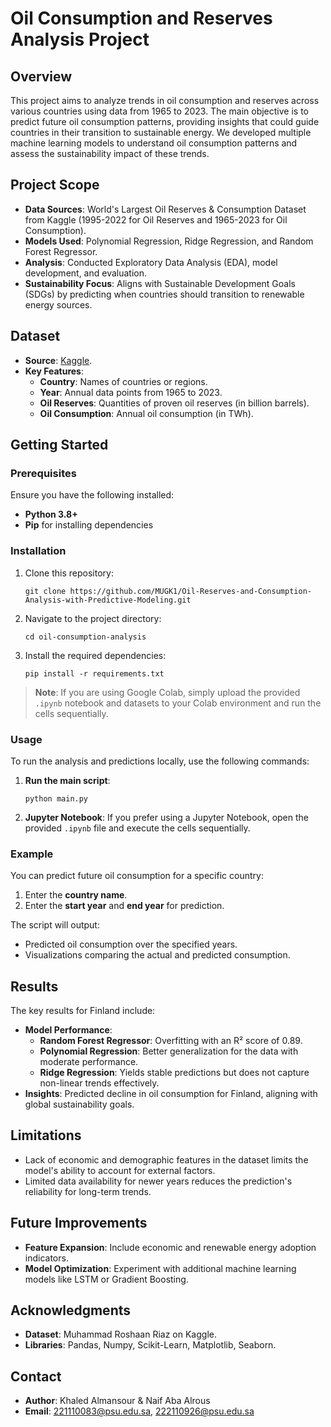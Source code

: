 # Oil Consumption and Reserves Analysis Project

## Overview
This project aims to analyze trends in oil consumption and reserves across various countries using data from 1965 to 2023. The main objective is to predict future oil consumption patterns, providing insights that could guide countries in their transition to sustainable energy. We developed multiple machine learning models to understand oil consumption patterns and assess the sustainability impact of these trends.

## Project Scope
- **Data Sources**: World's Largest Oil Reserves & Consumption Dataset from Kaggle (1995-2022 for Oil Reserves and 1965-2023 for Oil Consumption).
- **Models Used**: Polynomial Regression, Ridge Regression, and Random Forest Regressor.
- **Analysis**: Conducted Exploratory Data Analysis (EDA), model development, and evaluation.
- **Sustainability Focus**: Aligns with Sustainable Development Goals (SDGs) by predicting when countries should transition to renewable energy sources.

## Dataset
- **Source**: [Kaggle](https://www.kaggle.com/datasets/muhammadroshaanriaz/oil-reserves-and-consumption-from-1995-to-2022).
- **Key Features**:
  - **Country**: Names of countries or regions.
  - **Year**: Annual data points from 1965 to 2023.
  - **Oil Reserves**: Quantities of proven oil reserves (in billion barrels).
  - **Oil Consumption**: Annual oil consumption (in TWh).

## Getting Started
### Prerequisites
Ensure you have the following installed:
- **Python 3.8+**
- **Pip** for installing dependencies

### Installation
1. Clone this repository:
   ```
   git clone https://github.com/MUGK1/Oil-Reserves-and-Consumption-Analysis-with-Predictive-Modeling.git
   ```
2. Navigate to the project directory:
   ```
   cd oil-consumption-analysis
   ```
3. Install the required dependencies:
   ```
   pip install -r requirements.txt
   ```

> **Note**: If you are using Google Colab, simply upload the provided `.ipynb` notebook and datasets to your Colab environment and run the cells sequentially.

### Usage
To run the analysis and predictions locally, use the following commands:
1. **Run the main script**:
   ```
   python main.py
   ```
2. **Jupyter Notebook**: If you prefer using a Jupyter Notebook, open the provided `.ipynb` file and execute the cells sequentially.

### Example
You can predict future oil consumption for a specific country:
1. Enter the **country name**.
2. Enter the **start year** and **end year** for prediction.

The script will output:
- Predicted oil consumption over the specified years.
- Visualizations comparing the actual and predicted consumption.


## Results
The key results for Finland include:
- **Model Performance**:
  - **Random Forest Regressor**: Overfitting with an R² score of 0.89.
  - **Polynomial Regression**: Better generalization for the data with moderate performance.
  - **Ridge Regression**: Yields stable predictions but does not capture non-linear trends effectively.
- **Insights**: Predicted decline in oil consumption for Finland, aligning with global sustainability goals.

## Limitations
- Lack of economic and demographic features in the dataset limits the model's ability to account for external factors.
- Limited data availability for newer years reduces the prediction's reliability for long-term trends.

## Future Improvements
- **Feature Expansion**: Include economic and renewable energy adoption indicators.
- **Model Optimization**: Experiment with additional machine learning models like LSTM or Gradient Boosting.

## Acknowledgments
- **Dataset**: Muhammad Roshaan Riaz on Kaggle.
- **Libraries**: Pandas, Numpy, Scikit-Learn, Matplotlib, Seaborn.

## Contact
- **Author**: Khaled Almansour & Naif Aba Alrous
- **Email**: 221110083@psu.edu.sa, 222110926@psu.edu.sa
